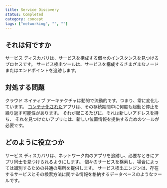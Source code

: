 ```yaml
---
title: Service Discovery
status: Completed
category: concept
tags: ["networking", "", ""]
---
```


## それは何ですか

サービス ディスカバリは、サービスを構成する個々のインスタンスを見つけるプロセスです。
サービス検出ツールは、サービスを構成するさまざまなノードまたはエンドポイントを追跡します。

## 対処する問題

クラウド ネイティブ アーキテクチャは動的で流動的です。つまり、常に変化しています。
[コンテナ化された](/containerization/)アプリは、その存続期間中に何度も起動と停止を繰り返す可能性があります。
それが起こるたびに、それは新しいアドレスを持ち、
それを見つけたいアプリには、新しい位置情報を提供するためのツールが必要です。

## どのように役立つか

サービス ディスカバリは、ネットワーク内のアプリを追跡し、必要なときにアプリ同士を見つけられるようにします。
個々のサービスを検索し、場合によっては識別するための共通の場所を提供します。
サービス検出エンジンは、存在するサービスとその検索方法に関する情報を格納するデータベースのようなツールです。
